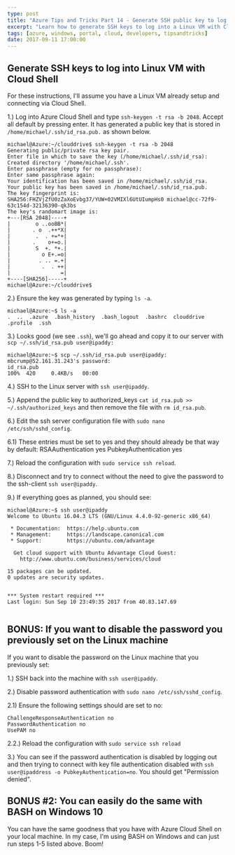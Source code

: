 ```yaml
---
type: post
title: "Azure Tips and Tricks Part 14 - Generate SSH public key to log into Linux VM with Cloud Shell"
excerpt: "Learn how to generate SSH keys to log into a Linux VM with Cloud Shell and BASH on Windows 10"
tags: [azure, windows, portal, cloud, developers, tipsandtricks]
date: 2017-09-11 17:00:00
---
```


## Generate SSH keys to log into Linux VM with Cloud Shell

For these instructions, I'll assume you have a Linux VM already setup and connecting via Cloud Shell. 

1.) Log into Azure Cloud Shell and type `ssh-keygen -t rsa -b 2048`. Accept all default by pressing enter. It has generated a public key that is stored in `/home/michael/.ssh/id_rsa.pub.` as shown below. 

```
michael@Azure:~/clouddrive$ ssh-keygen -t rsa -b 2048
Generating public/private rsa key pair.
Enter file in which to save the key (/home/michael/.ssh/id_rsa):
Created directory '/home/michael/.ssh'.
Enter passphrase (empty for no passphrase):
Enter same passphrase again:
Your identification has been saved in /home/michael/.ssh/id_rsa.
Your public key has been saved in /home/michael/.ssh/id_rsa.pub.
The key fingerprint is:
SHA256:FHZVjZfU0zZaXoEvbg37/YUW+02VMIXl6UtUIumpHs0 michael@cc-72f9-63c154d-32136390-qk3bs
The key's randomart image is:
+---[RSA 2048]----+
|        o ..ooBB*|
|       . o  .++*X|
|        .  . +=*+|
|       .    o+=o.|
|        S  +. *+.|
|          o E+.=o|
|         . .. =.+|
|          .  . ++|
|                =|
+----[SHA256]-----+
michael@Azure:~/clouddrive$

```

2.) Ensure the key was generated by typing `ls -a`.

```
michael@Azure:~$ ls -a
.  ..  .azure  .bash_history  .bash_logout  .bashrc  clouddrive  .profile  .ssh

```

3.) Looks good (we see `.ssh`), we'll go ahead and copy it to our server with `scp ~/.ssh/id_rsa.pub user@ipaddy:`

```
michael@Azure:~$ scp ~/.ssh/id_rsa.pub user@ipaddy:
mbcrump@52.161.31.243's password:
id_rsa.pub                                                                                                                                                                                                               100%  420     0.4KB/s   00:00
```

4.) SSH to the Linux server with `ssh user@ipaddy`.

5.) Append the public key to authorized_keys `cat id_rsa.pub >> ~/.ssh/authorized_keys` and then remove the file with `rm id_rsa.pub`. 

6.) Edit the ssh server configuration file with `sudo nano /etc/ssh/sshd_config`.

6.1) These entries must be set to yes and they should already be that way by default:
	RSAAuthentication yes
	PubkeyAuthentication yes

7.) Reload the configuration with `sudo service ssh reload`.

8.) Disconnect and try to connect without the need to give the password to the ssh-client `ssh user@ipaddy`.

9.) If everything goes as planned, you should see: 

```
michael@Azure:~$ ssh user@ipaddy
Welcome to Ubuntu 16.04.3 LTS (GNU/Linux 4.4.0-92-generic x86_64)
	
 * Documentation:  https://help.ubuntu.com
 * Management:     https://landscape.canonical.com
 * Support:        https://ubuntu.com/advantage
	
  Get cloud support with Ubuntu Advantage Cloud Guest:
    http://www.ubuntu.com/business/services/cloud
	
15 packages can be updated.
0 updates are security updates.
	
	
*** System restart required ***
Last login: Sun Sep 10 23:49:35 2017 from 40.83.147.69
```

<img :src="$withBase('/files/cloudshellpersistdata.gif')">

## BONUS: If you want to disable the password you previously set on the Linux machine

If you want to disable the password on the Linux machine that you previously set:  

1.) SSH back into the machine with `ssh user@ipaddy`.

2.) Disable password authentication with `sudo nano /etc/ssh/sshd_config`.

2.1) Ensure the following settings should are set to no:

	ChallengeResponseAuthentication no
	PasswordAuthentication no
	UsePAM no

2.2.) Reload the configuration with `sudo service ssh reload`

3.) You can see if the password authentication is disabled by logging out and then trying to connect with key file authentication disabled with `ssh user@ipaddress -o PubkeyAuthentication=no`. You should get "Permission denied". 

## BONUS #2: You can easily do the same with BASH on Windows 10

You can have the same goodness that you have with Azure Cloud Shell on your local machine. In my case, I'm using BASH on Windows and can just run steps 1-5 listed above. Boom! 

